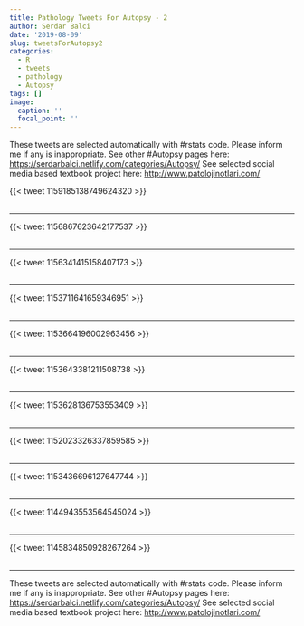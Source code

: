 ```yaml
---
title: Pathology Tweets For Autopsy - 2
author: Serdar Balci
date: '2019-08-09'
slug: tweetsForAutopsy2
categories:
  - R
  - tweets
  - pathology
  - Autopsy
tags: []
image:
  caption: ''
  focal_point: ''
---
```



These tweets are selected automatically with #rstats code. Please inform me if any is inappropriate.
See other #Autopsy pages here: https://serdarbalci.netlify.com/categories/Autopsy/ 
See selected social media based textbook project here: http://www.patolojinotlari.com/

{{< tweet 1159185138749624320 >}}
<br>
<br>
<hr>
{{< tweet 1156867623642177537 >}}
<br>
<br>
<hr>
{{< tweet 1156341415158407173 >}}
<br>
<br>
<hr>
{{< tweet 1153711641659346951 >}}
<br>
<br>
<hr>
{{< tweet 1153664196002963456 >}}
<br>
<br>
<hr>
{{< tweet 1153643381211508738 >}}
<br>
<br>
<hr>
{{< tweet 1153628136753553409 >}}
<br>
<br>
<hr>
{{< tweet 1152023326337859585 >}}
<br>
<br>
<hr>
{{< tweet 1153436696127647744 >}}
<br>
<br>
<hr>
{{< tweet 1144943553564545024 >}}
<br>
<br>
<hr>
{{< tweet 1145834850928267264 >}}
<br>
<br>
<hr>


These tweets are selected automatically with #rstats code. Please inform me if any is inappropriate.
See other #Autopsy pages here: https://serdarbalci.netlify.com/categories/Autopsy/ 
See selected social media based textbook project here: http://www.patolojinotlari.com/
